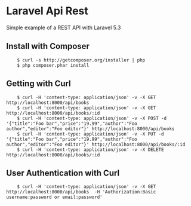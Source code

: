 # Laravel Api Rest
Simple example of a REST API with Laravel 5.3

## Install with Composer

```
    $ curl -s http://getcomposer.org/installer | php
    $ php composer.phar install
```

## Getting with Curl 

```
    $ curl -H 'content-type: application/json' -v -X GET http://localhost:8000/api/books 
    $ curl -H 'content-type: application/json' -v -X GET http://localhost:8000/api/books/:id
    $ curl -H 'content-type: application/json' -v -X POST -d '{"title":"Foo bar","price":"19.99","author":"Foo author","editor":"Foo editor"}' http://localhost:8000/api/books 
    $ curl -H 'content-type: application/json' -v -X PUT -d '{"title":"Foo bar","price":"19.99","author":"Foo author","editor":"Foo editor"}' http://localhost:8000/api/books/:id
    $ curl -H 'content-type: application/json' -v -X DELETE http://localhost:8000/api/books/:id
```

## User Authentication with Curl 

```
    $ curl -H 'content-type: application/json' -v -X GET http://localhost:8000/api/books  -H 'Authorization:Basic username:password or email:password' 
```
